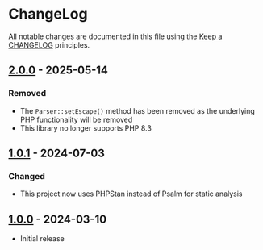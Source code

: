 # ChangeLog

All notable changes are documented in this file using the [Keep a CHANGELOG](https://keepachangelog.com/) principles.

## [2.0.0] - 2025-05-14

### Removed

* The `Parser::setEscape()` method has been removed as the underlying PHP functionality will be removed
* This library no longer supports PHP 8.3

## [1.0.1] - 2024-07-03

### Changed

* This project now uses PHPStan instead of Psalm for static analysis

## [1.0.0] - 2024-03-10

* Initial release

[2.0.0]: https://github.com/sebastianbergmann/csv-parser/compare/1.0.1...2.0.0
[1.0.1]: https://github.com/sebastianbergmann/csv-parser/compare/1.0.0...1.0.1
[1.0.0]: https://github.com/sebastianbergmann/csv-parser/compare/e425f161f5462586c69be237a56441be6d7c2057...1.0.0
